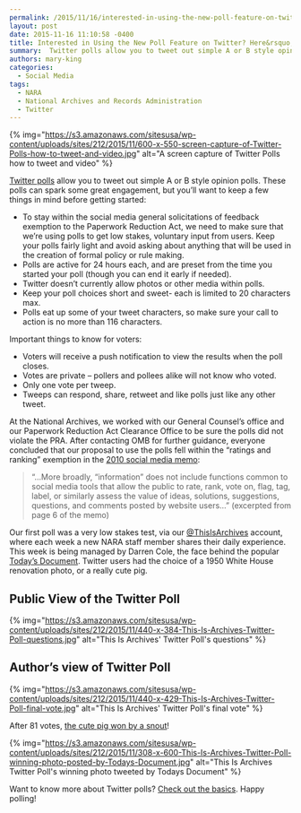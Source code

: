 ```yaml
---
permalink: /2015/11/16/interested-in-using-the-new-poll-feature-on-twitter-heres-what-you-need-to-know/
layout: post
date: 2015-11-16 11:10:58 -0400
title: Interested in Using the New Poll Feature on Twitter? Here&rsquo;s What You Need to Know!
summary:  Twitter polls allow you to tweet out simple A or B style opinion polls. These polls can spark some great engagement, but you&rsquo;ll want to keep a few things in mind before getting started\: To stay within the social media general
authors: mary-king
categories:
  - Social Media
tags:
  - NARA
  - National Archives and Records Administration
  - Twitter
---
```


{% img="https://s3.amazonaws.com/sitesusa/wp-content/uploads/sites/212/2015/11/600-x-550-screen-capture-of-Twitter-Polls-how-to-tweet-and-video.jpg" alt="A screen capture of Twitter Polls how to tweet and video" %}

[Twitter polls](https://blog.twitter.com/2015/introducing-twitter-polls) allow you to tweet out simple A or B style opinion polls. These polls can spark some great engagement, but you’ll want to keep a few things in mind before getting started:

  * To stay within the social media general solicitations of feedback exemption to the Paperwork Reduction Act, we need to make sure that we’re using polls to get low stakes, voluntary input from users. Keep your polls fairly light and avoid asking about anything that will be used in the creation of formal policy or rule making.
  * Polls are active for 24 hours each, and are preset from the time you started your poll (though you can end it early if needed).
  * Twitter doesn’t currently allow photos or other media within polls.
  * Keep your poll choices short and sweet- each is limited to 20 characters max.
  * Polls eat up some of your tweet characters, so make sure your call to action is no more than 116 characters.

Important things to know for voters:

  * Voters will receive a push notification to view the results when the poll closes.
  * Votes are private &#8211; pollers and pollees alike will not know who voted.
  * Only one vote per tweep.
  * Tweeps can respond, share, retweet and like polls just like any other tweet.

At the National Archives, we worked with our General Counsel’s office and our Paperwork Reduction Act Clearance Office to be sure the polls did not violate the PRA. After contacting OMB for further guidance, everyone concluded that our proposal to use the polls fell within the “ratings and ranking” exemption in the [2010 social media memo](https://www.whitehouse.gov/sites/default/files/omb/assets/inforeg/SocialMediaGuidance_04072010.pdf):

> &#8220;&#8230;More broadly, “information” does not include functions common to social media tools that allow the public to rate, rank, vote on, flag, tag, label, or similarly assess the value of ideas, solutions, suggestions, questions, and comments posted by website users&#8230;&#8221; (excerpted from page 6 of the memo)

Our first poll was a very low stakes test, via our [@ThisIsArchives](https://twitter.com/ThisisArchives) account, where each week a new NARA staff member shares their daily experience. This week is being managed by Darren Cole, the face behind the popular [Today’s Document](http://todaysdocument.tumblr.com/). Twitter users had the choice of a 1950 White House renovation photo, or a really cute pig.

## Public View of the Twitter Poll

{% img="https://s3.amazonaws.com/sitesusa/wp-content/uploads/sites/212/2015/11/440-x-384-This-Is-Archives-Twitter-Poll-questions.jpg" alt="This Is Archives' Twitter Poll's questions" %}

## Author’s view of Twitter Poll

{% img="https://s3.amazonaws.com/sitesusa/wp-content/uploads/sites/212/2015/11/440-x-429-This-Is-Archives-Twitter-Poll-final-vote.jpg" alt="This Is Archives' Twitter Poll's final vote" %}

After 81 votes, [the cute pig won by a snout](https://twitter.com/ThisisArchives/status/662629851640283136)!

{% img="https://s3.amazonaws.com/sitesusa/wp-content/uploads/sites/212/2015/11/308-x-600-This-Is-Archives-Twitter-Poll-winning-photo-posted-by-Todays-Document.jpg" alt="This Is Archives Twitter Poll's winning photo tweeted by Todays Document" %}

Want to know more about Twitter polls? [Check out the basics](https://support.twitter.com/articles/20174524?lang=en). Happy polling!